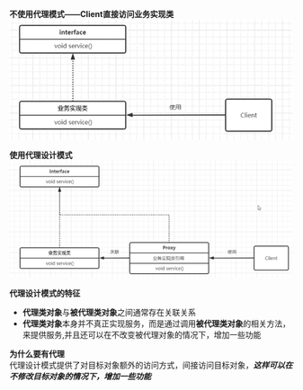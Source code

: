 **不使用代理模式——Client直接访问业务实现类**
![alt 属性文本](pictrue/img.png)
  
  
**使用代理设计模式**
![alt 属性文本](pictrue/img_1.png)
  
  
**代理设计模式的特征**  
* **代理类对象**与**被代理类对象**之间通常存在关联关系  
* **代理类对象**本身并不真正实现服务，而是通过调用**被代理类对象**的相关方法，来提供服务,并且还可以在不改变被代理对象的情况下，增加一些功能

**为什么要有代理**  
代理设计模式提供了对目标对象额外的访问方式，间接访问目标对象，***这样可以在不修改目标对象的情况下，增加一些功能***

